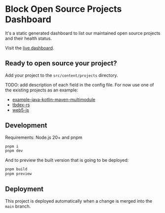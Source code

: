 # Block Open Source Projects Dashboard

It's a static generated dashboard to list our maintained open source projects and their health status.

Visit the [live dashboard](https://block.github.io/ospo/projects-dashboard/).

## Ready to open source your project?

Add your project to the `src/content/projects` directory.

TODO: add description of each field in the config file. For now use one of the existing projects as an example:

- [example-java-kotlin-maven-multimodule](./src/content/project/block-open-source_example-java-kotlin-maven-multimodule.md)
- [tbdex-rs](./src/content/project/TBD54566975_tbdex-rust.md)
- [web5-js](./src/content/project/TBD54566975_web5-js.md)

## Development

Requirements: Node.js 20+ and pnpm

```sh
pnpm i
pnpm dev
```

And to preview the built version that is going to be deployed:

```sh
pnpm build
pnpm preview
```

## Deployment

This project is deployed automatically when a change is merged into the `main` branch.
